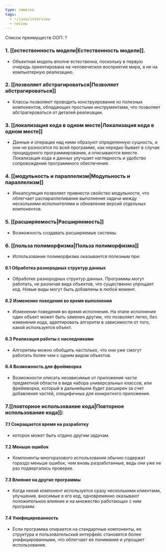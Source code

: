 ```yaml
---
type: заметка
tags:
  - 🃏/java/interview
  - review
---
```

Список преимуществ ООП:
?
### 1. [[естественность модели|Естественность модели]]. 
- Объектная модель вполне естественна, поскольку в первую очередь ориентирована на человеческое восприятие мира, а не на компьютерную реализацию.
### 2. [[позволяет абстрагироваться|Позволяет абстрагироваться]]
- Классы позволяют проводить конструирование из полезных компонентов, обладающих простыми инструментами, что позволяет абстрагироваться от деталей реализации. 
### 3. [[локализация кода в одном месте|Локализация кода в одном месте]]
- Данные и операции над ними образуют определенную сущность, и они не разносятся по всей программе, как нередко бывает в случае процедурного программирования, а описываются вместе. Локализация кода и данных улучшает наглядность и удобство сопровождения программного обеспечения.
### 4. [[модульность и параллелизм|Модульность и параллелизм]]
- Инкапсуляция позволяет привнести свойство модульности, что облегчает распараллеливание выполнения задачи между несколькими исполнителями и обновление версий отдельных компонентов.
### 5. [[расширяемость|Расширяемость]]
- Возможность создавать расширяемые системы.
### 6. [[польза полиморфизма|Польза полиморфизма]]
- Использование полиморфизма оказывается полезным при:
#### 6.1 Обработка разнородных структур данных
- Обработке разнородных структур данных. Программы могут работать, не различая вида объектов, что существенно упрощает код. Новые виды могут быть добавлены в любой момент.
#### 6.2 Изменение поведения во время выполнения
- Изменении поведения во время исполнения. На этапе исполнения один объект может быть заменен другим, что позволяет легко, без изменения кода, адаптировать алгоритм в зависимости от того, какой используется объект.
#### 6.3 Реализация работы с наследниками
- Алгоритмы можно обобщить настолько, что они уже смогут работать более чем с одним видом объектов.
#### 6.4 Возможность для фреймворка
- Возможности описать независимые от приложения части предметной области в виде набора универсальных классов, или фреймворка, который в дальнейшем будет расширен за счет добавления частей, специфичных для конкретного приложения.
### 7.[[повторное использование кода|Повторное использование кода]]:
#### 7.1 Сокращается время на разработку
- которое может быть отдано другим задачам.
#### 7.2 Меньше ошибок
- Компоненты многоразового использования обычно содержат гораздо меньше ошибок, чем вновь разработанные, ведь они уже не раз подвергались проверке.
#### 7.3 Влияние на другие программы
- Когда некий компонент используется сразу несколькими клиентами, улучшения, вносимые в его код, одновременно оказывают положительное влияние и на множество работающих с ним программ.
#### 7.4 Унифицированность
- Если программа опирается на стандартные компоненты, ее структура и пользовательский интерфейс становятся более унифицированными, что облегчает ее понимание и упрощает использование.